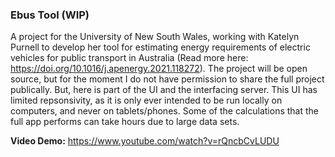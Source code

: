 ### Ebus Tool (WIP)

A project for the University of New South Wales, working with Katelyn Purnell to develop her tool for estimating energy requirements of electric vehicles for public transport in Australia (Read more here: https://doi.org/10.1016/j.apenergy.2021.118272). The project will be open source, but for the moment I do not have permission to share the full project publically. But, here is part of the UI and the interfacing server. This UI has limited repsonsivity, as it is only ever intended to be run locally on computers, and never on tablets/phones. Some of the calculations that the full app performs can take hours due to large data sets. 

**Video Demo:** https://www.youtube.com/watch?v=rQncbCvLUDU
